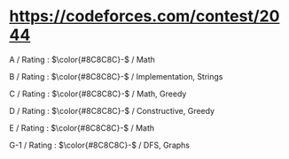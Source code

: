 # https://codeforces.com/contest/2044

A / Rating : $\color{#8C8C8C}-$ / Math

B / Rating : $\color{#8C8C8C}-$ / Implementation, Strings

C / Rating : $\color{#8C8C8C}-$ / Math, Greedy

D / Rating : $\color{#8C8C8C}-$ / Constructive, Greedy

E / Rating : $\color{#8C8C8C}-$ / Math

G-1 / Rating : $\color{#8C8C8C}-$ / DFS, Graphs
